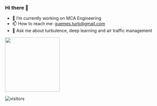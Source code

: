### Hi there 👋

- 🔭 I’m currently working on MCA Engineering
- 📫 How to reach me: guemes.turb@gmail.com
- 💬 Ask me about turbulence, deep learning and air traffic management

<!--
**guemesturb/guemesturb** is a ✨ _special_ ✨ repository because its `README.md` (this file) appears on your GitHub profile.

Here are some ideas to get you started:


- 🌱 I’m currently learning ...
- 👯 I’m looking to collaborate on ...
- 🤔 I’m looking for help with ...
- 💬 Ask me about ...
- 😄 Pronouns: he/him
- ⚡ Fun fact: ...
-->

<img height="180em" src="https://github-readme-stats.vercel.app/api?username=guemesturb&show_icons=true&hide_border=true&&count_private=true&include_all_commits=true" />


![visitors](https://visitor-badge.glitch.me/badge?page_id=guemesturb.visitor-badge)
